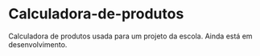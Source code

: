 # Calculadora-de-produtos
Calculadora de produtos usada para um projeto da escola. Ainda está em desenvolvimento.
